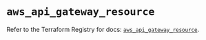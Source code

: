 # `aws_api_gateway_resource`

Refer to the Terraform Registry for docs: [`aws_api_gateway_resource`](https://registry.terraform.io/providers/hashicorp/aws/6.15.0/docs/resources/api_gateway_resource).
